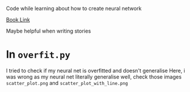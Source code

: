 Code while learning about how to create neural network

[Book Link](http://neuralnetworksanddeeplearning.com/)

Maybe helpful when writing stories

# In `overfit.py`

I tried to check if my neural net is overfitted and doesn't generalise
Here, i was wrong as my neural net literally generalise well, check those images
`scatter_plot.png` and `scatter_plot_with_line.png`
